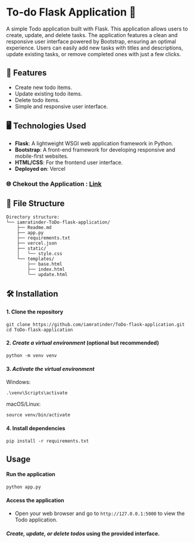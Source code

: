 # To-do Flask Application 📝

A simple Todo application built with Flask. This application allows users to create, update, and delete tasks. The application features a clean and responsive user interface powered by Bootstrap, ensuring an optimal experience. Users can easily add new tasks with titles and descriptions, update existing tasks, or remove completed ones with just a few clicks.

## 🎯 Features 

- Create new todo items.
- Update existing todo items.
- Delete todo items.
- Simple and responsive user interface.

## 🖥️ Technologies Used

- **Flask**: A lightweight WSGI web application framework in Python.
- **Bootstrap**: A front-end framework for developing responsive and mobile-first websites.
- **HTML/CSS**: For the frontend user interface.
- **Deployed on**: Vercel

### 🌐 Chekout the Application : [Link](https://to-do-flask-application.vercel.app/)

## 📂 File Structure
```
Directory structure:
└── iamratinder-ToDo-flask-application/
    ├── Readme.md
    ├── app.py
    ├── requirements.txt
    ├── vercel.json
    ├── static/
    │   └── style.css
    └── templates/
        ├── base.html
        ├── index.html
        └── update.html
```

## 🛠️ Installation

#### 1. Clone the repository
```
git clone https://github.com/iamratinder/ToDo-flask-application.git
cd ToDo-flask-application
```
#### 2. *Create a virtual environment* (optional but recommended)
```
python -m venv venv
```

#### 3. *Activate the virtual environment*

Windows:
  ```
  .\venv\Scripts\activate
  ```
macOS/Linux:
  ```
  source venv/bin/activate
  ```

#### 4. Install dependencies
```
pip install -r requirements.txt
```
## Usage
#### Run the application
```
python app.py
```
#### Access the application

- Open your web browser and go to `http://127.0.0.1:5000` to view the Todo application.

#### *Create, update, or delete todos* using the provided interface.



